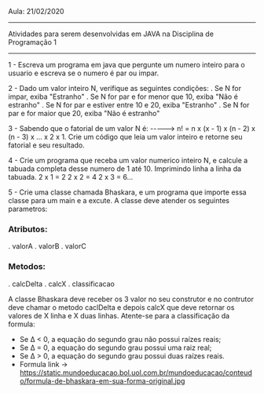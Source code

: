 Aula: 21/02/2020
________
Atividades para serem desenvolvidas em JAVA na Disciplina de Programação 1
___________________________________________________________________________

1 - Escreva um programa em java que pergunte um numero inteiro para o usuario
e escreva se o numero é par ou impar.

2 - Dado um valor inteiro N, verifique as seguintes condições:
	. Se N for impar, exiba "Estranho"
	. Se N for par e for menor que 10, exiba "Não é estranho"
	. Se N for par e estiver entre 10 e 20, exiba "Estranho"
	. Se N for par e for maior que 20, exiba "Não é estranho"

3 - Sabendo que o fatorial de um valor N é:
	-----> n! = n x (x - 1) x (n - 2) x (n - 3) x ... x 2 x 1.
    Crie um código que leia um valor inteiro e retorne seu fatorial e 
    seu resultado.

4 - Crie um programa que receba um valor numerico inteiro N, e calcule a tabuada completa desse numero de 1 até 10. Imprimindo linha a linha da tabuada.
	2 x 1 = 2
	2 x 2 = 4
	2 x 3 = 6... 
	
5 - Crie uma classe chamada Bhaskara, e um programa que importe essa classe para um main e a excute. A classe deve atender os seguintes parametros:

### Atributos:
. valorA
. valorB
. valorC
### Metodos:
. calcDelta
. calcX
. classificacao
	
A classe Bhaskara deve receber os 3 valor no seu construtor e no contrutor deve chamar o metodo caclDelta e depois calcX que deve retornar os valores de X linha e X duas linhas. Atente-se para a classificação da formula:

* Se Δ < 0, a equação do segundo grau não possui raízes reais;
* Se Δ = 0, a equação do segundo grau possui uma raiz real;
* Se Δ > 0, a equação do segundo grau possui duas raízes reais. 
* Formula link -> https://static.mundoeducacao.bol.uol.com.br/mundoeducacao/conteudo/formula-de-bhaskara-em-sua-forma-original.jpg



